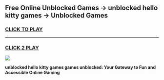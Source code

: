 
## Free Online Unblocked Games → unblocked hello kitty games → Unblocked Games
<h3>
<a href="https://premium.freeplayer.one?title=unblocked_hello_kitty_games&ref=21F">CLICK TO PLAY</a></h3>
<hr>

<h3>
<a href="https://premium.freeplayer.one?title=unblocked_hello_kitty_games&ref=21F">CLICK 2 PLAY</a>
  
</h3>

<a href="https://premium.freeplayer.one?title=unblocked_hello_kitty_games&ref=21F/"><img src="https://clearcache.store/games.png"></a>


**unblocked hello kitty games games unblocked: Your Gateway to Fun and Accessible Online Gaming**

